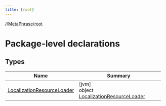 ```yaml
---
title: [root]
---
```

//[MetaPhrase](../../index.html)/[root](index.html)



# Package-level declarations



## Types


| Name | Summary |
|---|---|
| [LocalizationResourceLoader](-localization-resource-loader/index.html) | [jvm]<br>object [LocalizationResourceLoader](-localization-resource-loader/index.html) |

